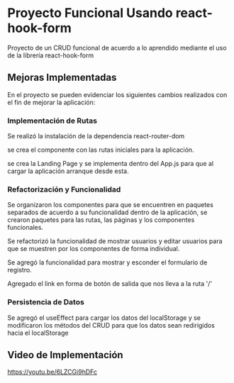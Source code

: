 # Proyecto Funcional Usando react-hook-form 

Proyecto de un CRUD funcional de acuerdo a lo aprendido mediante el uso de la librería react-hook-form 

## Mejoras Implementadas

En el proyecto se pueden evidenciar los siguientes cambios realizados con el fin de mejorar la aplicación:

### Implementación de Rutas

Se realizó la instalación de la dependencia react-router-dom

se crea el componente con las rutas iniciales para la aplicación.

se crea la Landing Page y se implementa dentro del App.js para que al cargar la aplicación arranque desde esta.

### Refactorización y Funcionalidad

Se organizaron los componentes para que se encuentren en paquetes separados de acuerdo a su funcionalidad dentro de la aplicación, se crearon paquetes para las rutas, las páginas y los componentes funcionales.

Se refactorizó la funcionalidad de mostrar usuarios y editar usuarios para que se muestren por los componentes de forma individual.

Se agregó la funcionalidad para mostrar y esconder el formulario de registro.

Agregado el link en forma de botón de salida que nos lleva a la ruta '/' 

### Persistencia de Datos

Se agregó el useEffect para cargar los datos del localStorage y se modificaron los métodos del CRUD para que los datos sean redirigidos hacia el localStorage

## Video de Implementación

https://youtu.be/6LZCGi9hDFc
